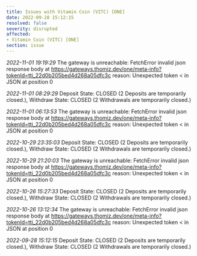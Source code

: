 ```yaml
---
title: Issues with Vitamin Coin (VITC) [ONE]
date: 2022-09-28 15:12:15
resolved: false
severity: disrupted
affected:
- Vitamin Coin (VITC) [ONE]
section: issue
---
```


*2022-11-01 19:19:29* The gateway is unreachable: FetchError invalid json response body at https://gateways.thomiz.dev/one/meta-info?tokenId=tti_22d0b205bed4d268a05dfc3c reason: Unexpected token < in JSON at position 0

*2022-11-01 08:29:29* Deposit State: CLOSED (2 Deposits are temporarily closed.), Withdraw State: CLOSED (2 Withdrawals are temporarily closed.)

*2022-11-01 06:13:53* The gateway is unreachable: FetchError invalid json response body at https://gateways.thomiz.dev/one/meta-info?tokenId=tti_22d0b205bed4d268a05dfc3c reason: Unexpected token < in JSON at position 0

*2022-10-29 23:35:03* Deposit State: CLOSED (2 Deposits are temporarily closed.), Withdraw State: CLOSED (2 Withdrawals are temporarily closed.)

*2022-10-29 21:20:03* The gateway is unreachable: FetchError invalid json response body at https://gateways.thomiz.dev/one/meta-info?tokenId=tti_22d0b205bed4d268a05dfc3c reason: Unexpected token < in JSON at position 0

*2022-10-26 15:27:33* Deposit State: CLOSED (2 Deposits are temporarily closed.), Withdraw State: CLOSED (2 Withdrawals are temporarily closed.)

*2022-10-26 13:12:34* The gateway is unreachable: FetchError invalid json response body at https://gateways.thomiz.dev/one/meta-info?tokenId=tti_22d0b205bed4d268a05dfc3c reason: Unexpected token < in JSON at position 0

*2022-09-28 15:12:15* Deposit State: CLOSED (2 Deposits are temporarily closed.), Withdraw State: CLOSED (2 Withdrawals are temporarily closed.)